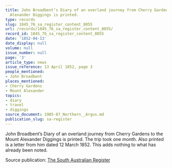 ```yaml
---
title: John Broadbent’s Diary of an overland journey from Cherry Gardens to the Mount
  Alexander Diggings is printed.
type: records
slug: 1845_76_sa_register_content_8055
url: /records/1845_76_sa_register_content_8055/
record_id: 1845_76_sa_register_content_8055
date: '1852-04-13'
date_display: null
volume: null
issue_number: null
page: '3'
article_type: news
issue_reference: 13 April 1852, page 3
people_mentioned:
- John Broadbent
places_mentioned:
- Cherry Gardens
- Mount Alexander
topics:
- diary
- travel
- diggings
source_document: 1985-87_Northern__Argus.md
publication_slug: sa-register
---
```


John Broadbent’s Diary of an overland journey from Cherry Gardens to the Mount Alexander Diggings is printed.  The trip took one month.  Also printed is a letter from him dated 12 March 1852.  This adds nothing to what has already been noted.

Source publication: [The South Australian Register](/publications/sa-register/)
